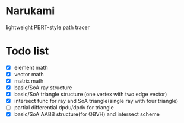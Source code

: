 # Narukami
lightweight PBRT-style path tracer

# Todo list
 - [x] element math 
 - [x] vector math
 - [x] matrix math
 - [x] basic/SoA ray structure
 - [x] basic/SoA triangle structure (one vertex with two edge vector)
 - [x] intersect func for ray and SoA triangle(single ray with four triangle)
 - [ ] partial differential dpdu/dpdv for triangle
 - [x] basic/SoA AABB structure(for QBVH) and intersect scheme
